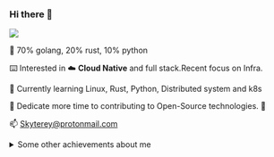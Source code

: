 ### Hi there 👋

![](https://cdn.jsdelivr.net/gh/MadFrey/homework.img/banner.png)

🙂 70% golang, 20% rust, 10% python 

⌨️ Interested in ☁️ **Cloud Native** and full stack.Recent focus on Infra. 

🌱 Currently learning Linux, Rust, Python, Distributed system and k8s

🚀 Dedicate more time to contributing to Open-Source technologies. 🌌

📫 Skyterey@protonmail.com

<details>
  <summary>Some other achievements about me</summary>
  <br>

  * 👑   Some GitHub statistical reports:

<p align="center">
<img align="center" src="https://github-readme-stats.vercel.app/api/top-langs/?username=MadFrey&hide_langs_below=1&theme=default&line_height=27&layout=compact" />
<img align="center" src="https://github-readme-stats.vercel.app/api?username=MadFrey&show_icons=true&count_private=true&include_all_commits=true&line_height=21" alt="MadFrey's Github Stats" />
<img align="center" src="https://github-profile-trophy.vercel.app/?username=MadFrey&column=7" alt="MadFrey's Github Trophy" />
</p>

<a><img align="right" src="https://fastly.jsdelivr.net/gh/MadFrey/homework.img/spy.png"  width="270 " height="270" /></a>

</details>







<!--
**MadFrey/MadFrey** is a ✨ _special_ ✨ repository because its `README.md` (this file) appears on your GitHub profile.

Here are some ideas to get you started:

- 🔭 I’m currently working on ...
- 🌱 I’m currently learning algorithm...
- 👯 I’m looking to collaborate on ...
- 🤔 I’m looking for help with ...
- 💬 Ask me about ...
- 📫 How to reach me: ...
- 😄 Pronouns: ...
- ⚡ Fun fact: ...
-->
